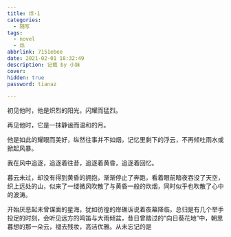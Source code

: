 ```yaml
---
title: 烁·1
categories:
  - 随写
tags:
  - novel
  - 烁
abbrlink: 7151ebee
date: 2021-02-01 18:32:49
description: 记载 by 小妹
cover:
hidden: true
password: tianaz

---
```


初见他时，他是炽烈的阳光，闪耀而猛烈。

再见他时，它是一抹静谧而温和的月。

他是如此的耀眼而美好，纵然往事并不如烟，记忆里剩下的浮云，不再倾吐雨水或掀起风暴。



我在风中追逐，追逐着往昔，追逐着黄昏，追逐着回忆。

暮云未过，却没有得到黄昏的拥抱，渐渐停止了奔跑，看着眼前暗夜吞没了天空，织上远处的山，似来了一缕微风吹散了与黄昏一般的炊烟，同时似乎也吹散了心中的波涛。



开始厌恶起未曾谋面的星海，犹如彷徨的岸礁诉说着夜幕降临，总归是有几个举手投足的时刻，会听见远方的鸣笛与大雨倾盆，昔日曾踏过的“向日葵花地”中，朝思暮想的那一朵云，褪去残妆，高洁优雅。从未忘记的是